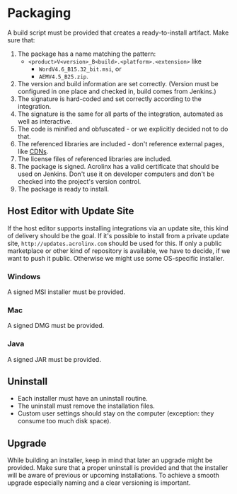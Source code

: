# Packaging

A build script must be provided that creates a ready-to-install artifact.
Make sure that:

1. The package has a name matching the pattern:
    * `<product>V<version>_B<build>.<platform>.<extension>` like
        + `WordV4.6_B15.32_bit.msi`, or
        + `AEMV4.5_B25.zip`.
2. The version and build information are set correctly.
   (Version must be configured in one place and checked in, build comes from Jenkins.)
3. The signature is hard-coded and set correctly according to the integration.
4. The signature is the same for all parts of the integration, automated as well as interactive.
5. The code is minified and obfuscated - or we explicitly decided not to do that.
6. The referenced libraries are included - don't reference external pages, like [CDNs](https://en.wikipedia.org/wiki/Content_delivery_network).
7. The license files of referenced libraries are included.
8. The package is signed. Acrolinx has a valid certificate that should be used on Jenkins.
   Don't use it on developer computers and don't be checked into the project's version control.
9. The package is ready to install.

## Host Editor with Update Site

If the host editor supports installing integrations via an update site, this kind of delivery should be the goal.
If it's possible to install from a private update site, `http://updates.acrolinx.com` should be used for this.
If only a public marketplace or other kind of repository is available, we have to decide, if we want to push it public.
Otherwise we might use some OS-specific installer.

### Windows

 A signed MSI installer must be provided.

### Mac

A signed DMG must be provided.

### Java

A signed JAR must be provided.

## Uninstall

* Each installer must have an uninstall routine.
* The uninstall must remove the installation files.
* Custom user settings should stay on the computer (exception: they consume too much disk space).

## Upgrade

While building an installer, keep in mind that later an upgrade might be provided.
Make sure that a proper uninstall is provided and that the installer will be aware of
previous or upcoming installations.
To achieve a smooth upgrade especially naming and a clear versioning is important.
